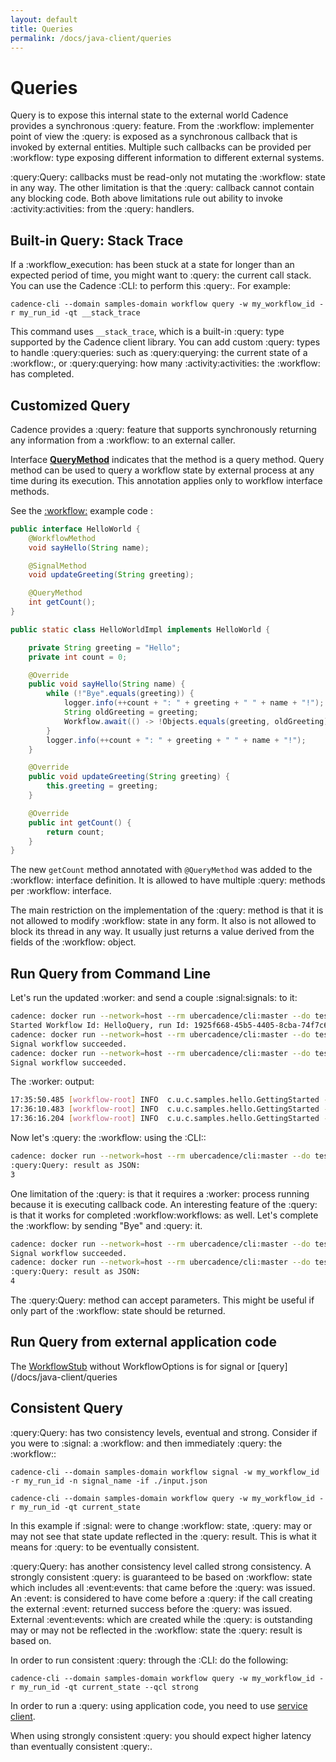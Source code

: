 ```yaml
---
layout: default
title: Queries
permalink: /docs/java-client/queries
---
```


# Queries

Query is to expose this internal state to the external world Cadence provides a synchronous :query: feature. From the :workflow: implementer point of view the :query: is exposed as a synchronous callback that is invoked by external entities. Multiple such callbacks can be provided per :workflow: type exposing different information to different external systems.

:query:Query: callbacks must be read-only not mutating the :workflow: state in any way. The other limitation is that the :query: callback cannot contain any blocking code. Both above limitations rule out ability to invoke :activity:activities: from the :query: handlers.

## Built-in Query: Stack Trace

If a :workflow_execution: has been stuck at a state for longer than an expected period of time, you
might want to :query: the current call stack. You can use the Cadence :CLI: to perform this :query:. For
example:

`cadence-cli --domain samples-domain workflow query -w my_workflow_id -r my_run_id -qt __stack_trace`

This command uses `__stack_trace`, which is a built-in :query: type supported by the Cadence client
library. You can add custom :query: types to handle :query:queries: such as :query:querying: the current state of a
:workflow:, or :query:querying: how many :activity:activities: the :workflow: has completed.

## Customized Query

Cadence provides a :query: feature that supports synchronously returning any information from a :workflow: to an external caller.

Interface [__QueryMethod__](https://www.javadoc.io/doc/com.uber.cadence/cadence-client/latest/com/uber/cadence/workflow/QueryMethod.html) indicates that the method is a query method. Query method can be used to query a workflow state by external process at any time during its execution. This annotation applies only to workflow interface methods.


See the [:workflow:](https://github.com/uber/cadence-java-samples/blob/master/src/main/java/com/uber/cadence/samples/hello/HelloQuery.java) example code :

```java
public interface HelloWorld {
    @WorkflowMethod
    void sayHello(String name);

    @SignalMethod
    void updateGreeting(String greeting);

    @QueryMethod
    int getCount();
}

public static class HelloWorldImpl implements HelloWorld {

    private String greeting = "Hello";
    private int count = 0;

    @Override
    public void sayHello(String name) {
        while (!"Bye".equals(greeting)) {
            logger.info(++count + ": " + greeting + " " + name + "!");
            String oldGreeting = greeting;
            Workflow.await(() -> !Objects.equals(greeting, oldGreeting));
        }
        logger.info(++count + ": " + greeting + " " + name + "!");
    }

    @Override
    public void updateGreeting(String greeting) {
        this.greeting = greeting;
    }

    @Override
    public int getCount() {
        return count;
    }
}
```
The new `getCount` method annotated with `@QueryMethod` was added to the :workflow: interface definition. It is allowed
to have multiple :query: methods per :workflow: interface.

The main restriction on the implementation of the :query: method is that it is not allowed to modify :workflow: state in any form.
It also is not allowed to block its thread in any way. It usually just returns a value derived from the fields of the :workflow: object.

## Run Query from Command Line
Let's run the updated :worker: and send a couple :signal:signals: to it:
```bash
cadence: docker run --network=host --rm ubercadence/cli:master --do test-domain workflow start  --workflow_id "HelloQuery" --tasklist HelloWorldTaskList --workflow_type HelloWorld::sayHello --execution_timeout 3600 --input \"World\"
Started Workflow Id: HelloQuery, run Id: 1925f668-45b5-4405-8cba-74f7c68c3135
cadence: docker run --network=host --rm ubercadence/cli:master --do test-domain workflow signal --workflow_id "HelloQuery" --name "HelloWorld::updateGreeting" --input \"Hi\"
Signal workflow succeeded.
cadence: docker run --network=host --rm ubercadence/cli:master --do test-domain workflow signal --workflow_id "HelloQuery" --name "HelloWorld::updateGreeting" --input \"Welcome\"
Signal workflow succeeded.
```
The :worker: output:
```bash
17:35:50.485 [workflow-root] INFO  c.u.c.samples.hello.GettingStarted - 1: Hello World!
17:36:10.483 [workflow-root] INFO  c.u.c.samples.hello.GettingStarted - 2: Hi World!
17:36:16.204 [workflow-root] INFO  c.u.c.samples.hello.GettingStarted - 3: Welcome World!
```
Now let's :query: the :workflow: using the :CLI::
```bash
cadence: docker run --network=host --rm ubercadence/cli:master --do test-domain workflow query --workflow_id "HelloQuery" --query_type "HelloWorld::getCount"
:query:Query: result as JSON:
3
```
One limitation of the :query: is that it requires a :worker: process running because it is executing callback code.
An interesting feature of the :query: is that it works for completed :workflow:workflows: as well. Let's complete the :workflow: by sending "Bye" and :query: it.
```bash
cadence: docker run --network=host --rm ubercadence/cli:master --do test-domain workflow signal --workflow_id "HelloQuery" --name "HelloWorld::updateGreeting" --input \"Bye\"
Signal workflow succeeded.
cadence: docker run --network=host --rm ubercadence/cli:master --do test-domain workflow query --workflow_id "HelloQuery" --query_type "HelloWorld::getCount"
:query:Query: result as JSON:
4
```
The :query:Query: method can accept parameters. This might be useful if only part of the :workflow: state should be returned.

## Run Query from external application code
The [WorkflowStub](https://www.javadoc.io/static/com.uber.cadence/cadence-client/2.7.9-alpha/com/uber/cadence/client/WorkflowClient.html#newWorkflowStub-java.lang.Class-java.lang.String-) without WorkflowOptions is for signal or [query](/docs/java-client/queries


## Consistent Query

:query:Query: has two consistency levels, eventual and strong. Consider if you were to :signal: a :workflow: and then
immediately :query: the :workflow::

`cadence-cli --domain samples-domain workflow signal -w my_workflow_id -r my_run_id -n signal_name -if ./input.json`

`cadence-cli --domain samples-domain workflow query -w my_workflow_id -r my_run_id -qt current_state`

In this example if :signal: were to change :workflow: state, :query: may or may not see that state update reflected
in the :query: result. This is what it means for :query: to be eventually consistent.

:query:Query: has another consistency level called strong consistency. A strongly consistent :query: is guaranteed
to be based on :workflow: state which includes all :event:events: that came before the :query: was issued. An :event:
is considered to have come before a :query: if the call creating the external :event: returned success before
the :query: was issued. External :event:events: which are created while the :query: is outstanding may or may not
be reflected in the :workflow: state the :query: result is based on.

In order to run consistent :query: through the :CLI: do the following:

`cadence-cli --domain samples-domain workflow query -w my_workflow_id -r my_run_id -qt current_state --qcl strong`

In order to run a :query: using application code, you need to use [service client](https://www.javadoc.io/doc/com.uber.cadence/cadence-client/latest/com/uber/cadence/WorkflowService.Iface.html#SignalWorkflowExecution-com.uber.cadence.SignalWorkflowExecutionRequest-).

When using strongly consistent :query: you should expect higher latency than eventually consistent :query:.
